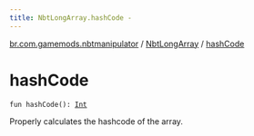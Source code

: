 ```yaml
---
title: NbtLongArray.hashCode - 
---
```


[br.com.gamemods.nbtmanipulator](../index.html) / [NbtLongArray](index.html) / [hashCode](./hash-code.html)

# hashCode

`fun hashCode(): `[`Int`](https://kotlinlang.org/api/latest/jvm/stdlib/kotlin/-int/index.html)

Properly calculates the hashcode of the array.

